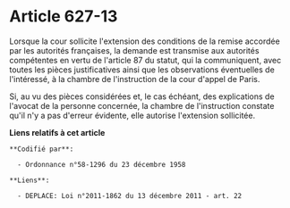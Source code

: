 # Article 627-13

Lorsque la cour sollicite l'extension des conditions de la remise accordée par les autorités françaises, la demande est
transmise aux autorités compétentes en vertu de l'article 87 du statut, qui la communiquent, avec toutes les pièces
justificatives ainsi que les observations éventuelles de l'intéressé, à la chambre de l'instruction de la cour d'appel de
Paris.

Si, au vu des pièces considérées et, le cas échéant, des explications de l'avocat de la personne concernée, la chambre de
l'instruction constate qu'il n'y a pas d'erreur évidente, elle autorise l'extension sollicitée.

**Liens relatifs à cet article**

	**Codifié par**:

	  - Ordonnance n°58-1296 du 23 décembre 1958

	**Liens**:

	  - DEPLACE: Loi n°2011-1862 du 13 décembre 2011 - art. 22
